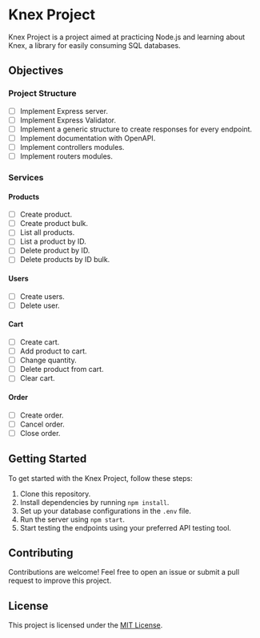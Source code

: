 # Knex Project

Knex Project is a project aimed at practicing Node.js and learning about Knex, a library for easily consuming SQL databases.

## Objectives

### Project Structure

- [ ] Implement Express server.
- [ ] Implement Express Validator.
- [ ] Implement a generic structure to create responses for every endpoint.
- [ ] Implement documentation with OpenAPI.
- [ ] Implement controllers modules.
- [ ] Implement routers modules.

### Services

#### Products

- [ ] Create product.
- [ ] Create product bulk.
- [ ] List all products.
- [ ] List a product by ID.
- [ ] Delete product by ID.
- [ ] Delete products by ID bulk.

#### Users

- [ ] Create users.
- [ ] Delete user.

#### Cart

- [ ] Create cart.
- [ ] Add product to cart.
- [ ] Change quantity.
- [ ] Delete product from cart.
- [ ] Clear cart.

#### Order

- [ ] Create order.
- [ ] Cancel order.
- [ ] Close order.

## Getting Started

To get started with the Knex Project, follow these steps:

1. Clone this repository.
2. Install dependencies by running `npm install`.
3. Set up your database configurations in the `.env` file.
4. Run the server using `npm start`.
5. Start testing the endpoints using your preferred API testing tool.

## Contributing

Contributions are welcome! Feel free to open an issue or submit a pull request to improve this project.

## License

This project is licensed under the [MIT License](LICENSE).